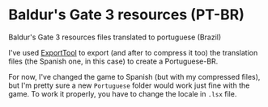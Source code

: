 # Baldur's Gate 3 resources (PT-BR)
Baldur's Gate 3 resources files translated to portuguese (Brazil)

I've used [ExportTool](https://github.com/Norbyte/lslib) to export (and after to compress it too) the translation files (the Spanish one, in this case) to create a Portuguese-BR.

For now, I've changed the game to Spanish (but with my compressed files), but I'm pretty sure a new ```Portuguese``` folder would work just fine with the game.
To work it properly, you have to change the locale in ```.lsx``` file.
